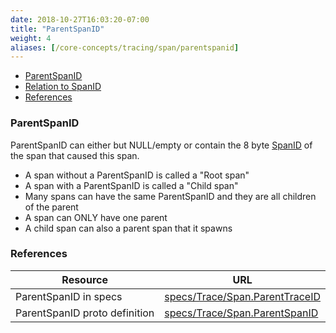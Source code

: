 ```yaml
---
date: 2018-10-27T16:03:20-07:00
title: "ParentSpanID"
weight: 4
aliases: [/core-concepts/tracing/span/parentspanid]
---
```


- [ParentSpanID](#parentspanid)
- [Relation to SpanID](#relation-to-spanid)
- [References](#references)

### ParentSpanID

ParentSpanID can either but NULL/empty or contain the 8 byte [SpanID](/tracing/span/spanid) of the span that caused
this span.

- A span without a ParentSpanID is called a "Root span"
- A span with a ParentSpanID is called a "Child span"
- Many spans can have the same ParentSpanID and they are all children of the parent
- A span can ONLY have one parent
- A child span can also a parent span that it spawns

### References

Resource|URL
---|---
ParentSpanID in specs|[specs/Trace/Span.ParentTraceID](https://github.com/census-instrumentation/opencensus-specs/blob/master/trace/Span.md#spanid)
ParentSpanID proto definition|[specs/Trace/Span.ParentSpanID](https://github.com/census-instrumentation/opencensus-proto/blob/99162e4df59df7e6f54a8a33b80f0020627d8405/src/opencensus/proto/trace/v1/trace.proto#L74-L76)
